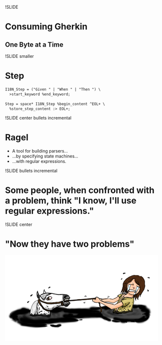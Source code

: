 !SLIDE 
# Consuming Gherkin
## One Byte at a Time

!SLIDE smaller
# Step
    I18N_Step = ("Given " | "When " | "Then ") \ 
      >start_keyword %end_keyword;

    Step = space* I18N_Step %begin_content ^EOL+ \ 
      %store_step_content :> EOL+;

!SLIDE center bullets incremental
# Ragel
* A tool for building parsers...
* ...by specifying state machines...
* ...with regular expressions.

!SLIDE bullets incremental
# Some people, when confronted with a problem, think "I know, I'll use regular expressions." 

!SLIDE center
# "Now they have two problems"
![atreyu](atreyu.png)
